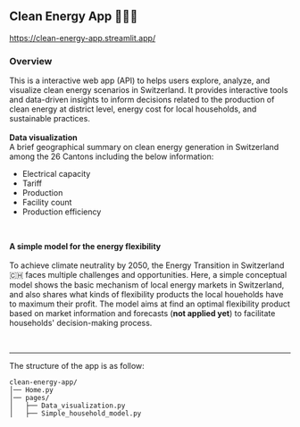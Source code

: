 ## Clean Energy App :bubbles:🇨🇭
https://clean-energy-app.streamlit.app/
### Overview

This is a interactive web app (API) to helps users explore, analyze, and visualize clean energy scenarios in Switzerland. It provides interactive tools and data-driven insights to inform decisions related to the production of clean energy at district level, energy cost for local households, and sustainable practices.
<br><br>
**Data visualization**<br>
A brief geographical summary on clean energy generation in Switzerland among the 26 Cantons including the below information:
- Electrical capacity
- Tariff
- Production
- Facility count
- Production efficiency
<br>

**A simple model for the energy flexibility**<br><br>
To achieve climate neutrality by 2050, the Energy Transition in Switzerland🇨🇭 faces multiple challenges and opportunities. Here, a simple conceptual model shows the basic mechanism of local energy markets in Switzerland, and also shares what kinds of flexibility products the local houeholds have to maximum their profit. The model aims at find an optimal flexibility product based on market information and forecasts (**not applied yet**) to facilitate households' decision-making process. 

<br>

------------------------------------------------------------------------------------------------------------------------------

The structure of the app is as follow:
```
clean-energy-app/
│── Home.py
│── pages/
│   ├── Data_visualization.py
│   ├── Simple_household_model.py
```
